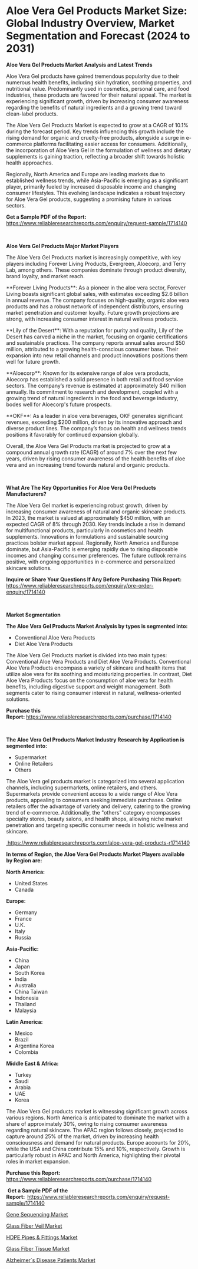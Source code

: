 <p><h1>Aloe Vera Gel Products Market Size: Global Industry Overview, Market Segmentation and Forecast (2024 to 2031)</h1></p><p><strong>Aloe Vera Gel Products Market Analysis and Latest Trends</strong></p>
<p><p>Aloe Vera Gel products have gained tremendous popularity due to their numerous health benefits, including skin hydration, soothing properties, and nutritional value. Predominantly used in cosmetics, personal care, and food industries, these products are favored for their natural appeal. The market is experiencing significant growth, driven by increasing consumer awareness regarding the benefits of natural ingredients and a growing trend toward clean-label products.</p><p>The Aloe Vera Gel Products Market is expected to grow at a CAGR of 10.1% during the forecast period. Key trends influencing this growth include the rising demand for organic and cruelty-free products, alongside a surge in e-commerce platforms facilitating easier access for consumers. Additionally, the incorporation of Aloe Vera Gel in the formulation of wellness and dietary supplements is gaining traction, reflecting a broader shift towards holistic health approaches. </p><p>Regionally, North America and Europe are leading markets due to established wellness trends, while Asia-Pacific is emerging as a significant player, primarily fueled by increased disposable income and changing consumer lifestyles. This evolving landscape indicates a robust trajectory for Aloe Vera Gel products, suggesting a promising future in various sectors.</p></p>
<p><strong>Get a Sample PDF of the Report:&nbsp;</strong> <a href="https://www.reliableresearchreports.com/enquiry/request-sample/1714140?utm_campaign=1629&utm_medium=2&utm_source=Github&utm_content=ia&utm_term=22102024&utm_id=aloe-vera-gel-products">https://www.reliableresearchreports.com/enquiry/request-sample/1714140</a></p>
<p>&nbsp;</p>
<p><strong>Aloe Vera Gel Products Major Market Players</strong></p>
<p><p>The Aloe Vera Gel Products market is increasingly competitive, with key players including Forever Living Products, Evergreen, Aloecorp, and Terry Lab, among others. These companies dominate through product diversity, brand loyalty, and market reach.</p><p>**Forever Living Products**: As a pioneer in the aloe vera sector, Forever Living boasts significant global sales, with estimates exceeding $2.6 billion in annual revenue. The company focuses on high-quality, organic aloe vera products and has a robust network of independent distributors, ensuring market penetration and customer loyalty. Future growth projections are strong, with increasing consumer interest in natural wellness products.</p><p>**Lily of the Desert**: With a reputation for purity and quality, Lily of the Desert has carved a niche in the market, focusing on organic certifications and sustainable practices. The company reports annual sales around $50 million, attributed to a growing health-conscious consumer base. Their expansion into new retail channels and product innovations positions them well for future growth.</p><p>**Aloecorp**: Known for its extensive range of aloe vera products, Aloecorp has established a solid presence in both retail and food service sectors. The company’s revenue is estimated at approximately $40 million annually. Its commitment to research and development, coupled with a growing trend of natural ingredients in the food and beverage industry, bodes well for Aloecorp's future prospects.</p><p>**OKF**: As a leader in aloe vera beverages, OKF generates significant revenues, exceeding $200 million, driven by its innovative approach and diverse product lines. The company’s focus on health and wellness trends positions it favorably for continued expansion globally.</p><p>Overall, the Aloe Vera Gel Products market is projected to grow at a compound annual growth rate (CAGR) of around 7% over the next few years, driven by rising consumer awareness of the health benefits of aloe vera and an increasing trend towards natural and organic products.</p></p>
<p>&nbsp;</p>
<p><strong>What Are The Key Opportunities For Aloe Vera Gel Products Manufacturers?</strong></p>
<p><p>The Aloe Vera Gel market is experiencing robust growth, driven by increasing consumer awareness of natural and organic skincare products. In 2023, the market is valued at approximately $450 million, with an expected CAGR of 8% through 2030. Key trends include a rise in demand for multifunctional products, particularly in cosmetics and health supplements. Innovations in formulations and sustainable sourcing practices bolster market appeal. Regionally, North America and Europe dominate, but Asia-Pacific is emerging rapidly due to rising disposable incomes and changing consumer preferences. The future outlook remains positive, with ongoing opportunities in e-commerce and personalized skincare solutions.</p></p>
<p><strong>Inquire or Share Your Questions If Any Before Purchasing This Report:</strong> <a href="https://www.reliableresearchreports.com/enquiry/pre-order-enquiry/1714140?utm_campaign=1629&utm_medium=2&utm_source=Github&utm_content=ia&utm_term=22102024&utm_id=aloe-vera-gel-products">https://www.reliableresearchreports.com/enquiry/pre-order-enquiry/1714140</a></p>
<p>&nbsp;</p>
<p><strong>Market Segmentation</strong></p>
<p><strong>The Aloe Vera Gel Products Market Analysis by types is segmented into:</strong></p>
<p><ul><li>Conventional Aloe Vera Products</li><li>Diet Aloe Vera Products</li></ul></p>
<p><p>The Aloe Vera Gel Products market is divided into two main types: Conventional Aloe Vera Products and Diet Aloe Vera Products. Conventional Aloe Vera Products encompass a variety of skincare and health items that utilize aloe vera for its soothing and moisturizing properties. In contrast, Diet Aloe Vera Products focus on the consumption of aloe vera for health benefits, including digestive support and weight management. Both segments cater to rising consumer interest in natural, wellness-oriented solutions.</p></p>
<p><strong>Purchase this Report:&nbsp;</strong><a href="https://www.reliableresearchreports.com/purchase/1714140?utm_campaign=1629&utm_medium=2&utm_source=Github&utm_content=ia&utm_term=22102024&utm_id=aloe-vera-gel-products">https://www.reliableresearchreports.com/purchase/1714140</a></p>
<p>&nbsp;</p>
<p><strong>The Aloe Vera Gel Products Market Industry Research by Application is segmented into:</strong></p>
<p><ul><li>Supermarket</li><li>Online Retailers</li><li>Others</li></ul></p>
<p><p>The Aloe Vera gel products market is categorized into several application channels, including supermarkets, online retailers, and others. Supermarkets provide convenient access to a wide range of Aloe Vera products, appealing to consumers seeking immediate purchases. Online retailers offer the advantage of variety and delivery, catering to the growing trend of e-commerce. Additionally, the "others" category encompasses specialty stores, beauty salons, and health shops, allowing niche market penetration and targeting specific consumer needs in holistic wellness and skincare.</p></p>
<p><a href="https://www.reliableresearchreports.com/aloe-vera-gel-products-r1714140?utm_campaign=1629&utm_medium=2&utm_source=Github&utm_content=ia&utm_term=22102024&utm_id=aloe-vera-gel-products">&nbsp;https://www.reliableresearchreports.com/aloe-vera-gel-products-r1714140</a></p>
<p><strong>In terms of Region, the Aloe Vera Gel Products Market Players available by Region are:</strong></p>
<p>
    <p> <strong> North America: </strong>
        <ul>
            <li>United States</li>
            <li>Canada</li>
        </ul>
        </p> 
    <p> <strong> Europe: </strong>
        <ul>
            <li>Germany</li>
            <li>France</li>
            <li>U.K.</li>
            <li>Italy</li>
            <li>Russia</li>
        </ul>
        </p> 
    <p> <strong> Asia-Pacific: </strong>
        <ul>
            <li>China</li>
            <li>Japan</li>
            <li>South Korea</li>
            <li>India</li>
            <li>Australia</li>
            <li>China Taiwan</li>
            <li>Indonesia</li>
            <li>Thailand</li>
            <li>Malaysia</li>
        </ul>
        </p> 
    <p> <strong> Latin America: </strong>
        <ul>
            <li>Mexico</li>
            <li>Brazil</li>
            <li>Argentina Korea</li>
            <li>Colombia</li>
        </ul>
        </p> 
    <p> <strong> Middle East & Africa: </strong>
        <ul>
            <li>Turkey</li>
            <li>Saudi</li>
            <li>Arabia</li>
            <li>UAE</li>
            <li>Korea</li>
        </ul>
    </p>
    </p>
<p><p>The Aloe Vera Gel products market is witnessing significant growth across various regions. North America is anticipated to dominate the market with a share of approximately 30%, owing to rising consumer awareness regarding natural skincare. The APAC region follows closely, projected to capture around 25% of the market, driven by increasing health consciousness and demand for natural products. Europe accounts for 20%, while the USA and China contribute 15% and 10%, respectively. Growth is particularly robust in APAC and North America, highlighting their pivotal roles in market expansion.</p></p>
<p><strong>Purchase this Report: </strong><a href="https://www.reliableresearchreports.com/purchase/1714140?utm_campaign=1629&utm_medium=2&utm_source=Github&utm_content=ia&utm_term=22102024&utm_id=aloe-vera-gel-products">https://www.reliableresearchreports.com/purchase/1714140</a></p>
<p>&nbsp;<strong>Get a Sample PDF of the Report:&nbsp;&nbsp;</strong><a href="https://www.reliableresearchreports.com/enquiry/request-sample/1714140?utm_campaign=1629&utm_medium=2&utm_source=Github&utm_content=ia&utm_term=22102024&utm_id=aloe-vera-gel-products">https://www.reliableresearchreports.com/enquiry/request-sample/1714140</a></p>
<p><strong></strong></p>
<p><p><a href="https://www.linkedin.com/pulse/gene-sequencing-market-outlook-forecast-from-2024-2031-adventitia-usx0c?utm_campaign=1629&utm_medium=2&utm_source=Github&utm_content=ia&utm_term=22102024&utm_id=aloe-vera-gel-products">Gene Sequencing Market</a></p><p><a href="https://www.linkedin.com/pulse/glass-fiber-veil-market-size-type-product-global-industry-analysis-f7qlc?utm_campaign=1629&utm_medium=2&utm_source=Github&utm_content=ia&utm_term=22102024&utm_id=aloe-vera-gel-products">Glass Fiber Veil Market</a></p><p><a href="https://www.linkedin.com/pulse/global-hdpe-pipes-fittings-industry-analysis-share-growth-trends-zp5gc?utm_campaign=1629&utm_medium=2&utm_source=Github&utm_content=ia&utm_term=22102024&utm_id=aloe-vera-gel-products">HDPE Pipes & Fittings Market</a></p><p><a href="https://www.linkedin.com/pulse/glass-fiber-tissue-market-segmentation-in-depth-analysis-roof-1bkjc?utm_campaign=1629&utm_medium=2&utm_source=Github&utm_content=ia&utm_term=22102024&utm_id=aloe-vera-gel-products">Glass Fiber Tissue Market</a></p><p><a href="https://github.com/MoonZANDRA/Market-Research-Report-List-1/blob/main/alzheimers-disease-patients-market.md?utm_campaign=1629&utm_medium=2&utm_source=Github&utm_content=ia&utm_term=22102024&utm_id=aloe-vera-gel-products">Alzheimer`s Disease Patients Market</a></p></p>